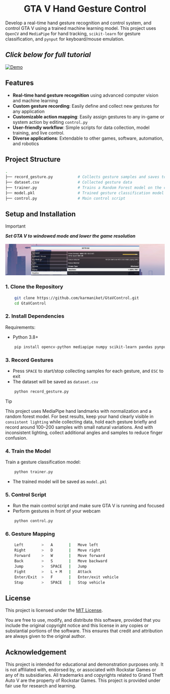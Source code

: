 <h1 align="center">GTA V Hand Gesture Control</h1>

Develop a real-time hand gesture recognition and control system, and control GTA V using a trained machine learning model. This project uses `OpenCV` and `MediaPipe` for hand tracking, `scikit-learn` for gesture classification, and `pynput` for keyboard/mouse emulation.

## *Click below for full tutorial*

[![Demo](https://img.youtube.com/vi/nDHH-_-eN_k/maxresdefault.jpg)](https://youtu.be/nDHH-_-eN_k)

## Features

- **Real-time hand gesture recognition** using advanced computer vision and machine learning
- **Custom gesture recording**: Easily define and collect new gestures for any application
- **Customizable action mapping**: Easily assign gestures to any in-game or system action by editing `control.py`
- **User-friendly workflow**: Simple scripts for data collection, model training, and live control.
- **Diverse applications**: Extendable to other games, software, automation, and robotics

## Project Structure

```bash
.
├── record_gesture.py           # Collects gesture samples and saves to CSV
├── dataset.csv                 # Collected gesture data
├── trainer.py                  # Trains a Random Forest model on the collected data
├── model.pkl                   # Trained gesture classification model
├── control.py                  # Main control script
```

## Setup and Installation

> [!IMPORTANT]
> ***Set GTA V to windowed mode and lower the game resolution*** <br><br>
> ![image](resolution.png)

### 1. Clone the Repository

```bash
    git clone https://github.com/karmaniket/GtaVControl.git
    cd GtaVControl
```

### 2. Install Dependencies

Requirements:

- Python 3.8+
```sh
    pip install opencv-python mediapipe numpy scikit-learn pandas pynput joblib
```

### 3. Record Gestures

- Press `SPACE` to start/stop collecting samples for each gesture, and `ESC` to exit
- The dataset will be saved as `dataset.csv`

```sh
    python record_gesture.py
```

>[!TIP]
> This project uses MediaPipe hand landmarks with normalization and a random forest model. For best results, keep your hand clearly visible in `consistent lighting` while collecting data, hold each gesture briefly and record around 100–200 samples with small natural variations. And with inconsistent lighting, collect additional angles and samples to reduce finger confusion.

### 4. Train the Model

Train a gesture classification model:

```sh
    python trainer.py
```
- The trained model will be saved as `model.pkl`

### 5. Control Script

- Run the main control script and make sure GTA V is running and focused
- Perform gestures in front of your webcam

```sh
    python control.py
```

### 6. Gesture Mapping

```bash
    Left        >   A       |   Move left
    Right       >   D       |   Move right
    Forward     >   W       |   Move forward
    Back        >   S       |   Move backward
    Jump        >   SPACE   |   Jump
    Fight       >   L + M   |   Attack
    Enter/Exit  >   F       |   Enter/exit vehicle
    Stop        >   SPACE   |   Stop vehicle
```

## License

This project is licensed under the [MIT License](LICENSE).

You are free to use, modify, and distribute this software, provided that you include the original copyright notice and this license in any copies or substantial portions of the software. This ensures that credit and attribution are always given to the original author.

## Acknowledgement

This project is intended for educational and demonstration purposes only. It is not affiliated with, endorsed by, or associated with Rockstar Games or any of its subsidiaries. All trademarks and copyrights related to Grand Theft Auto V are the property of Rockstar Games. This project is provided under fair use for research and learning.
